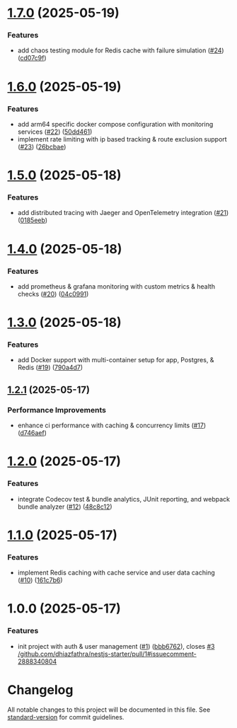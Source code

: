 # [1.7.0](https://github.com/dhiazfathra/nestjs-starter/compare/v1.6.0...v1.7.0) (2025-05-19)


### Features

* add chaos testing module for Redis cache with failure simulation ([#24](https://github.com/dhiazfathra/nestjs-starter/issues/24)) ([cd07c9f](https://github.com/dhiazfathra/nestjs-starter/commit/cd07c9f5912ab900cf047aeac72e1f9139a720b9))

# [1.6.0](https://github.com/dhiazfathra/nestjs-starter/compare/v1.5.0...v1.6.0) (2025-05-19)


### Features

* add arm64 specific docker compose configuration with monitoring services ([#22](https://github.com/dhiazfathra/nestjs-starter/issues/22)) ([50dd461](https://github.com/dhiazfathra/nestjs-starter/commit/50dd461ef1ef05dc7acb8f1634fba153992890f9))
* implement rate limiting with ip based tracking & route exclusion support ([#23](https://github.com/dhiazfathra/nestjs-starter/issues/23)) ([26bcbae](https://github.com/dhiazfathra/nestjs-starter/commit/26bcbae252775f99ffb2929704feb39933ce8042))

# [1.5.0](https://github.com/dhiazfathra/nestjs-starter/compare/v1.4.0...v1.5.0) (2025-05-18)


### Features

* add distributed tracing with Jaeger and OpenTelemetry integration ([#21](https://github.com/dhiazfathra/nestjs-starter/issues/21)) ([0185eeb](https://github.com/dhiazfathra/nestjs-starter/commit/0185eebae54cc9bb3b5694aeabcffa99a7d913c6))

# [1.4.0](https://github.com/dhiazfathra/nestjs-starter/compare/v1.3.0...v1.4.0) (2025-05-18)


### Features

* add prometheus & grafana monitoring with custom metrics & health checks ([#20](https://github.com/dhiazfathra/nestjs-starter/issues/20)) ([04c0991](https://github.com/dhiazfathra/nestjs-starter/commit/04c099107b4accce6f9a53b3ee5766b16648e01b))

# [1.3.0](https://github.com/dhiazfathra/nestjs-starter/compare/v1.2.1...v1.3.0) (2025-05-18)


### Features

* add Docker support with multi-container setup for app, Postgres, & Redis ([#19](https://github.com/dhiazfathra/nestjs-starter/issues/19)) ([790a4d7](https://github.com/dhiazfathra/nestjs-starter/commit/790a4d7a4ea3f069189da5dad1cfde0db7c2af06))

## [1.2.1](https://github.com/dhiazfathra/nestjs-starter/compare/v1.2.0...v1.2.1) (2025-05-17)


### Performance Improvements

* enhance ci performance with caching & concurrency limits ([#17](https://github.com/dhiazfathra/nestjs-starter/issues/17)) ([d746aef](https://github.com/dhiazfathra/nestjs-starter/commit/d746aef2906278a0e056b498622af7b682592d67))

# [1.2.0](https://github.com/dhiazfathra/nestjs-starter/compare/v1.1.0...v1.2.0) (2025-05-17)


### Features

* integrate Codecov test & bundle analytics, JUnit reporting, and webpack bundle analyzer ([#12](https://github.com/dhiazfathra/nestjs-starter/issues/12)) ([48c8c12](https://github.com/dhiazfathra/nestjs-starter/commit/48c8c128e4bc6af9da7876b8fcf60a875f45aedb))

# [1.1.0](https://github.com/dhiazfathra/nestjs-starter/compare/v1.0.0...v1.1.0) (2025-05-17)


### Features

* implement Redis caching with cache service and user data caching ([#10](https://github.com/dhiazfathra/nestjs-starter/issues/10)) ([161c7b6](https://github.com/dhiazfathra/nestjs-starter/commit/161c7b6c9ed6873a63054e6fbcdc999b42fe05f6))

# 1.0.0 (2025-05-17)


### Features

* init project with auth & user management ([#1](https://github.com/dhiazfathra/nestjs-starter/issues/1)) ([bbb6762](https://github.com/dhiazfathra/nestjs-starter/commit/bbb67625fc4c6f8e4d8078d3fe8ec411befc0f13)), closes [#3](https://github.com/dhiazfathra/nestjs-starter/issues/3) [/github.com/dhiazfathra/nestjs-starter/pull/1#issuecomment-2888340804](https://github.com//github.com/dhiazfathra/nestjs-starter/pull/1/issues/issuecomment-2888340804)

# Changelog

All notable changes to this project will be documented in this file. See [standard-version](https://github.com/conventional-changelog/standard-version) for commit guidelines.
